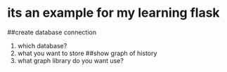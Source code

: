 # its an example for my learning flask
##create database connection
1. which database?
2. what you want to store
##show graph of history
1. what graph library do you want use?
